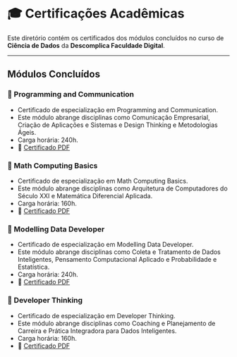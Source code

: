 # 🎓 Certificações Acadêmicas

Este diretório contém os certificados dos módulos concluídos no curso de **Ciência de Dados** da **Descomplica Faculdade Digital**.

---

## Módulos Concluídos

### 📜 Programming and Communication
- Certificado de especialização em Programming and Communication.
- Este módulo abrange disciplinas como Comunicação Empresarial, Criação de Aplicações e Sistemas e Design Thinking e Metodologias Ágeis.
- Carga horária: 240h.
- 📂 [Certificado PDF](./programming-and-communication.pdf)

### 📜 Math Computing Basics
- Certificado de especialização em Math Computing Basics.
- Este módulo abrange disciplinas como Arquitetura de Computadores do Século XXI e Matemática Diferencial Aplicada.
- Carga horária: 160h.
- 📂 [Certificado PDF](./math-computing-basics.pdf)

### 📜 Modelling Data Developer
- Certificado de especialização em Modelling Data Developer.
- Este módulo abrange disciplinas como Coleta e Tratamento de Dados Inteligentes, Pensamento Computacional Aplicado e Probabilidade e Estatística.
- Carga horária: 240h.
- 📂 [Certificado PDF](./modelling-data-developer.pdf)

### 📜 Developer Thinking
- Certificado de especialização em Developer Thinking.
- Este módulo abrange disciplinas como Coaching e Planejamento de Carreira e Prática Integradora para Dados Inteligentes.
- Carga horária: 160h.
- 📂 [Certificado PDF](./developer-thinking.pdf)